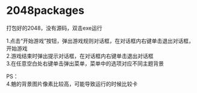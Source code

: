 # 2048packages
打包好的2048，没有源码，双击exe运行  

1.点击“开始游戏”按钮，弹出游戏规则对话框，在对话框内右键单击退出对话框，开始游戏  
2.游戏结束时弹出提示对话框，在对话框内右键单击退出对话框  
3.在任意空白处右键单击弹出菜单，菜单中的选项对应不同主题背景  
  
PS：  
4.魈的背景图片像素比较高，可能导致运行的时候比较卡
